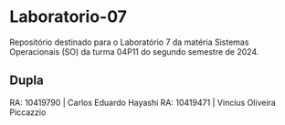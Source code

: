 # Laboratorio-07
Repositório destinado para o Laboratório 7 da matéria Sistemas Operacionais (SO) da turma 04P11 do segundo semestre de 2024.

## Dupla
RA: 10419790 | Carlos Eduardo Hayashi 
RA: 10419471 | Vincius Oliveira Piccazzio
